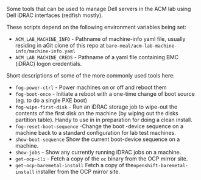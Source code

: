 Some tools that can be used to manage Dell servers in the ACM lab using Dell iDRAC interfaces (redfish mostly).

These scripts depend on the following environment variables being set:

- `ACM_LAB_MACHINE_INFO` - Pathname of machine-info yaml file, usually residing in aGit clone of this repo at `bare-meal/acm-lab-machine-info/machine-info.yaml`
- `ACM_LAB_MACHINE_CREDS` - Pathname of a yaml file containing BMC (iDRAC) logon credentials.

Short descriptions of some of the more commonly used tools here:

- `fog-power-ctrl` - Power machines on or off and reboot them
- `fog-boot-once` - Initiate a reboot with a one-time change of boot source (eg. to do a single PXE boot)
- `fog-wipe-first-disk` - Run an iDRAC storage job to wipe-out the contents of the first disk on the machine (by wiping out the disks partition table).  Handy to use in in preparation for doing a clean install.
- `fog-reset-boot-sequence` -Change  the boot -device sequence on a machine back to a standard configuration for lab test machines.
- `show-boot-sequence` Show the current boot-device sequence on a machine.
- `show-jobs` - Show any currently running iDRAC jobs on a machine.
- `get-ocp-cli` - Fetch a copy of the `oc` binary from the OCP mirror site.
- `get-ocp-baremetal-install` Fetch a copy of the`openshift-baremetal-install` installer from the OCP mirror site.
